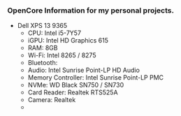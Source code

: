 ### OpenCore Information for my personal projects.

- Dell XPS 13 9365
	- CPU: Intel i5-7Y57
	- iGPU: Intel HD Graphics 615 
	- RAM: 8GB
	- Wi-Fi: Intel 8265 / 8275
	- Bluetooth:
	- Audio: Intel Sunrise Point-LP HD Audio
	- Memory Controller: Intel Sunrise Point-LP PMC
	- NVMe: WD Black SN750 / SN730
	- Card Reader: Realtek RTS525A
	- Camera: Realtek
	- 
